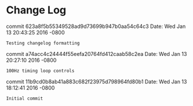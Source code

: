# Change Log

commit 623a8f5b55349528ad9d73699b947b0aa54c64c3
Date:   Wed Jan 13 20:43:25 2016 -0800

    Testing changelog formatting

commit a74acc4c24444f55eefa20764fd412caab58c2ea
Date:   Wed Jan 13 20:27:10 2016 -0800

    100Hz timing loop controls

commit 11b9cd0b8ab41a883c682f23975d798964fd80b1
Date:   Wed Jan 13 18:12:41 2016 -0800

    Initial commit
